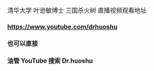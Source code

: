 清华大学 叶逊敏博士
三国杀火树
直播视频观看地址
#### https://www.youtube.com/drhuoshu
#### 也可以直接
#### 油管  YouTube 搜索  Dr.huoshu  
